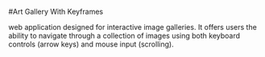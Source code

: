 #Art Gallery With Keyframes

web application designed for interactive image galleries. It offers users the ability to navigate through a collection of images using both keyboard controls (arrow keys) and mouse input (scrolling). 

